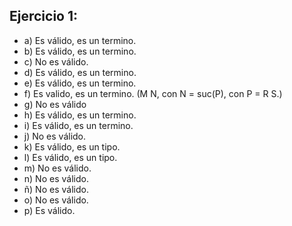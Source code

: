 ## Ejercicio 1:
- a) Es válido, es un termino.
- b) Es válido, es un termino.
- c) No es válido.
- d) Es válido, es un termino.
- e) Es válido, es un termino.
- f) Es valido, es un termino. (M N, con N = suc(P), con P = R S.)
- g) No es válido
- h) Es válido, es un termino. 
- i) Es válido, es un termino.
- j) No es válido.
- k) Es válido, es un tipo.
- l) Es válido, es un tipo.
- m) No es válido.
- n) No es válido.
- ñ) No es válido.
- o) No es válido.
- p) Es válido.     
